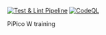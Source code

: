 [![Test & Lint Pipeline](https://github.com/ikostan/pico/actions/workflows/test_pipeline.yml/badge.svg)](https://github.com/ikostan/pico/actions/workflows/test_pipeline.yml)
[![CodeQL](https://github.com/ikostan/pico/actions/workflows/codeql.yml/badge.svg)](https://github.com/ikostan/pico/actions/workflows/codeql.yml)

PiPico W training
